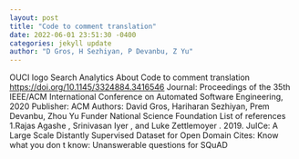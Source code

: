 ```yaml
--- 
layout: post 
title: "Code to comment translation" 
date: 2022-06-01 23:51:30 -0400 
categories: jekyll update 
author: "D Gros, H Sezhiyan, P Devanbu, Z Yu" 
--- 
```

OUCI logo Search Analytics About Code to comment translation https://doi.org/10.1145/3324884.3416546 Journal: Proceedings of the 35th IEEE/ACM International Conference on Automated Software Engineering, 2020 Publisher: ACM Authors: David Gros, Hariharan Sezhiyan, Prem Devanbu, Zhou Yu Funder National Science Foundation List of references 1.Rajas Agashe , Srinivasan Iyer , and Luke Zettlemoyer . 2019. JuICe: A Large Scale Distantly Supervised Dataset for Open Domain Cites: Know what you don t know: Unanswerable questions for SQuAD